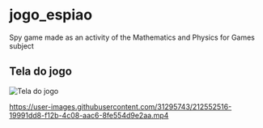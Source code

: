 # jogo_espiao
Spy game made as an activity of the Mathematics and Physics for Games subject

## Tela do jogo
![Tela do jogo](https://raw.githubusercontent.com/icaroslb/jogo_espiao/master/modelos/tela_jogo_espiao.png)

https://user-images.githubusercontent.com/31295743/212552516-19991dd8-f12b-4c08-aac6-8fe554d9e2aa.mp4


